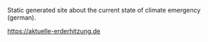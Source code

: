 Static generated site about the current state of climate emergency (german).

https://aktuelle-erderhitzung.de